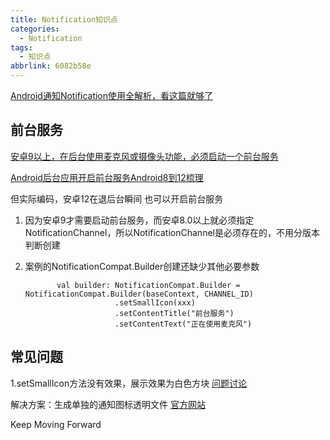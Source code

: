 ```yaml
---
title: Notification知识点
categories:
  - Notification
tags:
  - 知识点
abbrlink: 6082b58e
---
```




[Android通知Notification使用全解析，看这篇就够了](https://bbs.huaweicloud.com/blogs/362305)



<!-- more -->

## 前台服务

[安卓9以上，在后台使用麦克风或摄像头功能，必须启动一个前台服务](https://www.rtcdeveloper.cn/cn/community/blog/25759)

[Android后台应用开启前台服务Android8到12梳理](https://zhuanlan.zhihu.com/p/652510243)

但实际编码，安卓12在退后台瞬间 也可以开启前台服务



1. 因为安卓9才需要启动前台服务，而安卓8.0以上就必须指定NotificationChannel，所以NotificationChannel是必须存在的，不用分版本判断创建

2. 案例的NotificationCompat.Builder创建还缺少其他必要参数

   ```
          val builder: NotificationCompat.Builder = NotificationCompat.Builder(baseContext, CHANNEL_ID)
                       .setSmallIcon(xxx)
                       .setContentTitle("前台服务")
                       .setContentText("正在使用麦克风")
   ```



## 常见问题

1.setSmallIcon方法没有效果，展示效果为白色方块  [问题讨论](https://github.com/invertase/react-native-firebase/issues/1796)

  解决方案：生成单独的通知图标透明文件  [官方网站](https://romannurik.github.io/AndroidAssetStudio/icons-notification.html)





Keep Moving Forward
